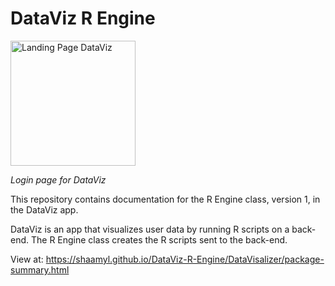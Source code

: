 # DataViz R Engine

<img src="https://i.ibb.co/J3xb1gs/dataviz.jpg" alt="Landing Page DataViz" width="200"/>

*Login page for DataViz*

This repository contains documentation for the R Engine class, version 1, in the DataViz app. 

DataViz is an app that visualizes user data by running R scripts on a back-end. The R Engine class creates the R scripts sent to the back-end.


View at: https://shaamyl.github.io/DataViz-R-Engine/DataVisalizer/package-summary.html
